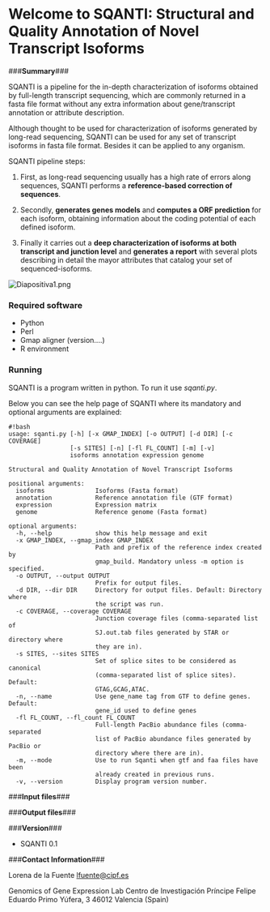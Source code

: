 # **Welcome to SQANTI: Structural and Quality Annotation of Novel Transcript Isoforms** #

 
###**Summary**###


SQANTI is a pipeline for the in-depth characterization of isoforms obtained by full-length transcript sequencing, which are commonly returned in a fasta file format without any extra information about gene/transcript annotation or attribute description. 

Although thought to be used for characterization of isoforms generated by long-read sequencing, SQANTI can be used for any set of transcript isoforms in fasta file format. Besides it can be applied to any organism.

SQANTI pipeline steps:

1. First, as long-read sequencing usually has a high rate of errors along sequences, SQANTI performs a **reference-based correction of sequences**.

2. Secondly, **generates genes models** and **computes a ORF prediction** for each isoform, obtaining information about the coding potential of each defined isoform. 

3. Finally it carries out a **deep characterization of isoforms at both transcript and junction level** and **generates a report** with several plots describing in detail the mayor attributes that catalog your set of sequenced-isoforms.

![Diapositiva1.png](https://bitbucket.org/repo/kpnA5g/images/69442998-Diapositiva1.png)


### **Required software** ###

* Python
* Perl
* Gmap aligner (version....)
* R environment


### **Running** ###

SQANTI is a program written in python. To run it use *sqanti.py*. 

Below you can see the help page of SQANTI where its mandatory and optional arguments are explained:

```
#!bash
usage: sqanti.py [-h] [-x GMAP_INDEX] [-o OUTPUT] [-d DIR] [-c COVERAGE]
                 [-s SITES] [-n] [-fl FL_COUNT] [-m] [-v]
                 isoforms annotation expression genome

Structural and Quality Annotation of Novel Transcript Isoforms

positional arguments:
  isoforms              Isoforms (Fasta format)
  annotation            Reference annotation file (GTF format)
  expression            Expression matrix
  genome                Reference genome (Fasta format)

optional arguments:
  -h, --help            show this help message and exit
  -x GMAP_INDEX, --gmap_index GMAP_INDEX
                        Path and prefix of the reference index created by
                        gmap_build. Mandatory unless -m option is specified.
  -o OUTPUT, --output OUTPUT
                        Prefix for output files.
  -d DIR, --dir DIR     Directory for output files. Default: Directory where
                        the script was run.
  -c COVERAGE, --coverage COVERAGE
                        Junction coverage files (comma-separated list of
                        SJ.out.tab files generated by STAR or directory where
                        they are in).
  -s SITES, --sites SITES
                        Set of splice sites to be considered as canonical
                        (comma-separated list of splice sites). Default:
                        GTAG,GCAG,ATAC.
  -n, --name            Use gene_name tag from GTF to define genes. Default:
                        gene_id used to define genes
  -fl FL_COUNT, --fl_count FL_COUNT
                        Full-length PacBio abundance files (comma-separated
                        list of PacBio abundance files generated by PacBio or
                        directory where there are in).
  -m, --mode            Use to run Sqanti when gtf and faa files have been
                        already created in previous runs.
  -v, --version         Display program version number.
```

###**Input files**###

###**Output files**###

###**Version**###

* SQANTI 0.1


###**Contact Information**###

Lorena de la Fuente 
lfuente@cipf.es

Genomics of Gene Expression Lab
Centro de Investigación Príncipe Felipe
Eduardo Primo Yúfera, 3 46012 Valencia (Spain)